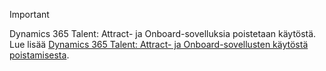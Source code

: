 > [!IMPORTANT]
> Dynamics 365 Talent: Attract- ja Onboard-sovelluksia poistetaan käytöstä. Lue lisää [Dynamics 365 Talent: Attract- ja Onboard-sovellusten käytöstä poistamisesta](https://community.dynamics.com/365/talent/b/dynamics365fortalent/posts/retiring-dynamics-365-talent-attract-and-onboard-apps).
